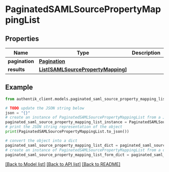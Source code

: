 # PaginatedSAMLSourcePropertyMappingList


## Properties

Name | Type | Description | Notes
------------ | ------------- | ------------- | -------------
**pagination** | [**Pagination**](Pagination.md) |  | 
**results** | [**List[SAMLSourcePropertyMapping]**](SAMLSourcePropertyMapping.md) |  | 

## Example

```python
from authentik_client.models.paginated_saml_source_property_mapping_list import PaginatedSAMLSourcePropertyMappingList

# TODO update the JSON string below
json = "{}"
# create an instance of PaginatedSAMLSourcePropertyMappingList from a JSON string
paginated_saml_source_property_mapping_list_instance = PaginatedSAMLSourcePropertyMappingList.from_json(json)
# print the JSON string representation of the object
print(PaginatedSAMLSourcePropertyMappingList.to_json())

# convert the object into a dict
paginated_saml_source_property_mapping_list_dict = paginated_saml_source_property_mapping_list_instance.to_dict()
# create an instance of PaginatedSAMLSourcePropertyMappingList from a dict
paginated_saml_source_property_mapping_list_form_dict = paginated_saml_source_property_mapping_list.from_dict(paginated_saml_source_property_mapping_list_dict)
```
[[Back to Model list]](../README.md#documentation-for-models) [[Back to API list]](../README.md#documentation-for-api-endpoints) [[Back to README]](../README.md)



